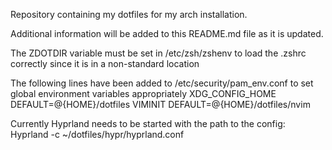 Repository containing my dotfiles for my arch installation.

Additional information will be added to this README.md file as it is updated.

The ZDOTDIR variable must be set in /etc/zsh/zshenv to load the .zshrc correctly since it is in a non-standard location

The following lines have been added to /etc/security/pam_env.conf to set global environment variables appropriately
    XDG_CONFIG_HOME DEFAULT=@{HOME}/dotfiles
    VIMINIT DEFAULT=@{HOME}/dotfiles/nvim

Currently Hyprland needs to be started with the path to the config:
    Hyprland -c ~/dotfiles/hypr/hyprland.conf
